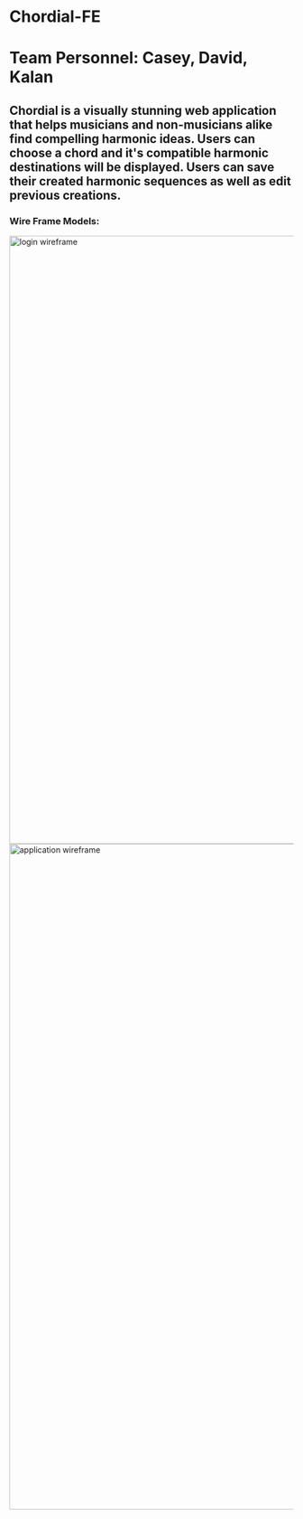 # Chordial-FE

# Team Personnel: Casey, David, Kalan

## Chordial is a visually stunning web application that helps musicians and non-musicians alike find compelling harmonic ideas.  Users can choose a chord and it's compatible harmonic destinations will be displayed.  Users can save their created harmonic sequences as well as edit previous creations.

### Wire Frame Models:
<img width="1076" alt="login wireframe" src="https://user-images.githubusercontent.com/33067232/130701787-909c67a7-ed89-4335-9c57-8804b5ca1bbb.png">
<img width="1178" alt="application wireframe" src="https://user-images.githubusercontent.com/33067232/130701792-1c9efb27-20ed-49b1-9a77-f41c5e050c32.png">
